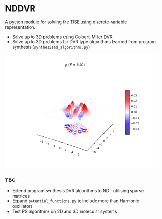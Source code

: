 # NDDVR

A python module for solving the TISE using discrete-variable representation.

- Solve up to 3D problems using Colbert-Miller DVR
- Solve up to 3D problems for DVR type algorithms learned from program synthesis (`synthesised_algorithms.py`)

![Calculated Eigenstate of 2D-Harmonic Oscillator](figures/2D_HO_neig16.png)


### TBC:
- Extend program synthesis DVR algorithms to ND - utilising sparse matrices
- Expand `potential_functions.py` to include more than Harmonic oscillators
- Test PS algorithms on 2D and 3D molecular systems
